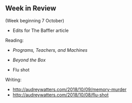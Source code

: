 ## Week in Review
(Week beginning 7 October)

* Edits for The Baffler article

Reading:
* _Programs, Teachers, and Machines_
* _Beyond the Box_

* Flu shot

Writing:
* http://audreywatters.com/2018/10/09/memory-murder
* http://audreywatters.com/2018/10/08/flu-shot
